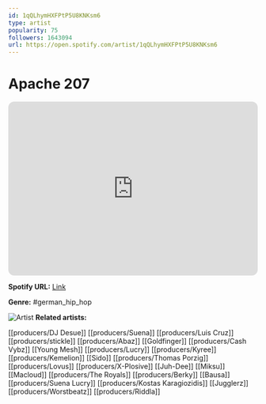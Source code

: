 ```yaml
---
id: 1qQLhymHXFPtP5U8KNKsm6
type: artist
popularity: 75
followers: 1643094
url: https://open.spotify.com/artist/1qQLhymHXFPtP5U8KNKsm6
---
```

# Apache 207

<iframe style="border-radius:12px" src="https://open.spotify.com/embed/artist/1qQLhymHXFPtP5U8KNKsm6" width="100%" height="352" frameBorder="0" allowfullscreen="" allow="autoplay; clipboard-write; encrypted-media; fullscreen; picture-in-picture" loading="lazy"></iframe>

**Spotify URL:** [Link](https://open.spotify.com/artist/1qQLhymHXFPtP5U8KNKsm6)

**Genre:**  #german_hip_hop

![Artist](https://i.scdn.co/image/ab6761610000e5ebda15d930c6fa42d2ca52a19e)
**Related artists:**

[[producers/DJ Desue]]
[[producers/Suena]]
[[producers/Luis Cruz]]
[[producers/stickle]]
[[producers/Abaz]]
[[Goldfinger]]
[[producers/Cash Vybz]]
[[Young Mesh]]
[[producers/Lucry]]
[[producers/Kyree]]
[[producers/Kemelion]]
[[Sido]]
[[producers/Thomas Porzig]]
[[producers/Lovus]]
[[producers/X-Plosive]]
[[Juh-Dee]]
[[Miksu]]
[[Macloud]]
[[producers/The Royals]]
[[producers/Berky]]
[[Bausa]]
[[producers/Suena Lucry]]
[[producers/Kostas Karagiozidis]]
[[Jugglerz]]
[[producers/Worstbeatz]]
[[producers/Riddla]]
